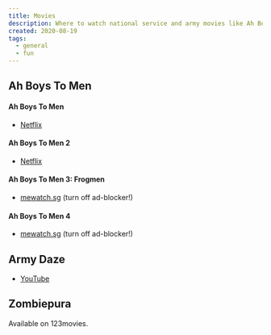 ```yaml
---
title: Movies
description: Where to watch national service and army movies like Ah Boys To Men
created: 2020-08-19
tags:
  - general
  - fun
---
```


## Ah Boys To Men

#### Ah Boys To Men
- [Netflix](https://www.netflix.com/watch/81274442)

#### Ah Boys To Men 2
- [Netflix](https://www.netflix.com/watch/81274443)

#### Ah Boys To Men 3: Frogmen
- [mewatch.sg](https://www.mewatch.sg/en/movies/ah-boys-to-men-3-frogmen/973184) (turn off ad-blocker!)

#### Ah Boys To Men 4
- [mewatch.sg](https://www.mewatch.sg/en/movies/ah-boys-to-men-4/975929) (turn off ad-blocker!)

## Army Daze
- [YouTube](https://www.youtube.com/watch?v=DzqTzuJHYPo)

## Zombiepura
Available on 123movies.

<!-- https://www7.123movies.gr/movie/zombiepura-2018/watching.html/?ep=1 -->